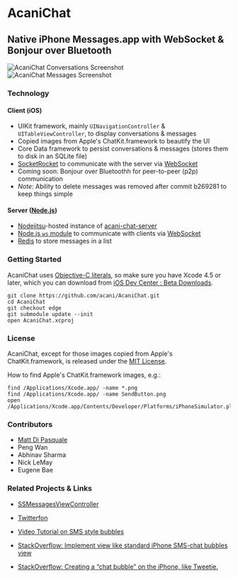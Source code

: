 # AcaniChat

## Native iPhone Messages.app with WebSocket & Bonjour over Bluetooth

![AcaniChat Conversations Screenshot][1] &nbsp;&nbsp;&nbsp;&nbsp; ![AcaniChat Messages Screenshot][11]


### Technology

#### Client (iOS)

* UIKit framework, mainly `UINavigationController` & `UITableViewController`, to display conversations & messages
* Copied images from Apple's ChatKit.framework to beautify the UI
* Core Data framework to persist conversations & messages (stores them to disk in an SQLite file)
* [SocketRocket][14] to communicate with the server via [WebSocket][15]
* Coming soon: Bonjour over Bluetoothh for peer-to-peer (p2p) communication
* *Note*: Ability to delete messages was removed after commit b269281 to keep things simple

#### Server ([Node.js][18])

* [Nodejitsu][13]-hosted instance of [acani-chat-server][12]
* [Node.js `ws` module][17] to communicate with clients via [WebSocket][15]
* [Redis][16] to store messages in a list


### Getting Started

AcaniChat uses [Objective-C literals][8], so make sure you have Xcode 4.5 or later, which you can download from [iOS Dev Center : Beta Downloads][9].

    git clone https://github.com/acani/AcaniChat.git
    cd AcaniChat
    git checkout edge
    git submodule update --init
    open AcaniChat.xcproj


### License

AcaniChat, except for those images copied from Apple's ChatKit.framework, is released under the [MIT License][10].

How to find Apple's ChatKit.framework images, e.g.:

    find /Applications/Xcode.app/ -name *.png
    find /Applications/Xcode.app/ -name SendButton.png
    open /Applications/Xcode.app/Contents/Developer/Platforms/iPhoneSimulator.platform/Developer/SDKs/iPhoneSimulator6.0.sdk/System/Library/PrivateFrameworks/ChatKit.framework


### Contributors

* [Matt Di Pasquale][7]
* Peng Wan
* Abhinav Sharma
* Nick LeMay
* Eugene Bae


### Related Projects & Links

* [SSMessagesViewController][6]
* [Twitterfon][2]
* [Video Tutorial on SMS style bubbles][3]
* [StackOverflow: Implement view like standard iPhone SMS-chat bubbles view][4]
* [StackOverflow: Creating a “chat bubble” on the iPhone, like Tweetie.][5]


  [1]: https://github.com/acani/AcaniChat/raw/master/Screenshots/Conversations.png
  [2]: https://github.com/jpick/twitterfon
  [3]: http://vimeo.com/8718829
  [4]: http://stackoverflow.com/questions/663435/implement-view-like-standard-iphone-sms-chat-bubbles-view
  [5]: http://stackoverflow.com/questions/351602/creating-a-chat-bubble-on-the-iphone-like-tweetie
  [6]: https://github.com/samsoffes/ssmessagesviewcontroller
  [7]: http://www.mattdipasquale.com/
  [8]: http://clang.llvm.org/docs/ObjectiveCLiterals.html
  [9]: https://developer.apple.com/devcenter/ios/index.action#betadownloads
  [10]: http://www.opensource.org/licenses/MIT
  [11]: https://github.com/acani/AcaniChat/raw/master/Screenshots/Messages.png
  [12]: https://github.com/acani/acani-chat-server
  [13]: http://nodejitsu.com/
  [14]: https://github.com/square/SocketRocket
  [15]: http://en.wikipedia.org/wiki/WebSocket
  [16]: http://redis.io
  [17]: http://einaros.github.com/ws/
  [18]: http://nodejs.org/
